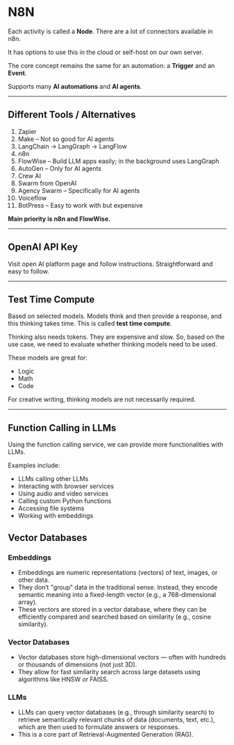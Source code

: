 # N8N

Each activity is called a **Node**. There are a lot of connectors available in n8n.

It has options to use this in the cloud or self-host on our own server.

The core concept remains the same for an automation: a **Trigger** and an **Event**.

Supports many **AI automations** and **AI agents**.

---

## Different Tools / Alternatives

1. Zapier  
2. Make – Not so good for AI agents  
3. LangChain → LangGraph → LangFlow  
4. n8n  
5. FlowWise – Build LLM apps easily; in the background uses LangGraph  
6. AutoGen – Only for AI agents  
7. Crew AI  
8. Swarm from OpenAI  
9. Agency Swarm – Specifically for AI agents  
10. Voiceflow  
11. BotPress – Easy to work with but expensive  

**Main priority is n8n and FlowWise.**

---

## OpenAI API Key

Visit open AI platform page and follow instructions. Straightforward and easy to follow.

---

## Test Time Compute

Based on selected models. Models think and then provide a response, and this thinking takes time. This is called **test time compute**.

Thinking also needs tokens. They are expensive and slow. So, based on the use case, we need to evaluate whether thinking models need to be used.

These models are great for:
- Logic
- Math
- Code

For creative writing, thinking models are not necessarily required.

---

## Function Calling in LLMs

Using the function calling service, we can provide more functionalities with LLMs.

Examples include:

- LLMs calling other LLMs  
- Interacting with browser services  
- Using audio and video services  
- Calling custom Python functions  
- Accessing file systems  
- Working with embeddings

## Vector Databases

### Embeddings

- Embeddings are numeric representations (vectors) of text, images, or other data.  
- They don’t "group" data in the traditional sense. Instead, they encode semantic meaning into a fixed-length vector (e.g., a 768-dimensional array).
- These vectors are stored in a vector database, where they can be efficiently compared and searched based on similarity (e.g., cosine similarity).

### Vector Databases

- Vector databases store high-dimensional vectors — often with hundreds or thousands of dimensions (not just 3D).
- They allow for fast similarity search across large datasets using algorithms like HNSW or FAISS.

### LLMs

- LLMs can query vector databases (e.g., through similarity search) to retrieve semantically relevant chunks of data (documents, text, etc.), which are then used to formulate answers or responses.
- This is a core part of Retrieval-Augmented Generation (RAG).
